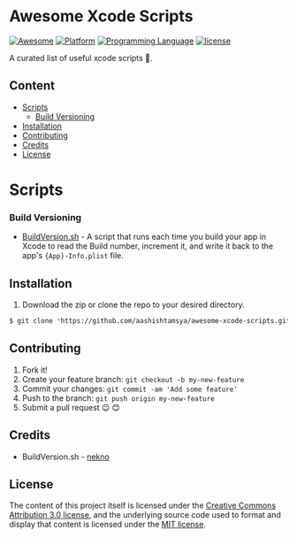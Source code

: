 # Awesome Xcode Scripts


[![Awesome](https://cdn.rawgit.com/sindresorhus/awesome/d7305f38d29fed78fa85652e3a63e154dd8e8829/media/badge.svg)](https://github.com/aashishtamsya/awesome-xcode-scripts)
[![Platform](https://img.shields.io/badge/platform-Xcode-lightgrey.svg)](https://developer.apple.com/xcode/)
[![Programming Language](https://img.shields.io/badge/language-shell-yellow.svg)](https://en.wikipedia.org/wiki/Shell_script)
[![license](https://img.shields.io/badge/license-MIT-blue.svg)](LICENSE.md)

A curated list of useful xcode scripts 📝.

## Content
  

-	[Scripts](#scripts)
	-	[Build Versioning](#build-versioning)
-	[Installation](#installation)
-	[Contributing](#contributing)
-	[Credits](#credits)
-	[License](#license)
  
  
# Scripts 

### Build Versioning

*	[BuildVersion.sh](BuildVersion.sh)	-	A script that runs each time you build your app in Xcode to read the Build number, increment it, and write it back to the app's `{App}-Info.plist` file.

## Installation

1. Download the zip or clone the repo to your desired directory.

```sh
$ git clone *https://github.com/aashishtamsya/awesome-xcode-scripts.git*
```


## Contributing

1. Fork it!
2. Create your feature branch: `git checkout -b my-new-feature`
3. Commit your changes: `git commit -am 'Add some feature'`
4. Push to the branch: `git push origin my-new-feature`
5. Submit a pull request 😉 😊
  
## Credits
  
*	BuildVersion.sh	- [nekno](http://stackoverflow.com/users/110776/nekno)


## License

The content of this project itself is licensed under the [Creative Commons Attribution 3.0 license](https://creativecommons.org/licenses/by/3.0/us/deed.en_US), and the underlying source code used to format and display that content is licensed under the [MIT license](https://opensource.org/licenses/mit-license.php).
